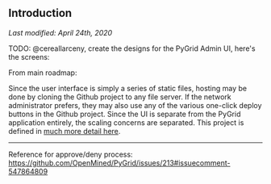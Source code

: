 ## Introduction

_Last modified: April 24th, 2020_

TODO: @cereallarceny, create the designs for the PyGrid Admin UI, here's the screens:

From main roadmap:

Since the user interface is simply a series of static files, hosting may be done by cloning the Github project to any file server. If the network administrator prefers, they may also use any of the various one-click deploy buttons in the Github project. Since the UI is separate from the PyGrid application entirely, the scaling concerns are separated. This project is defined in [much more detail here](common/pygrid_admin.md).

---

Reference for approve/deny process: https://github.com/OpenMined/PyGrid/issues/213#issuecomment-547864809
